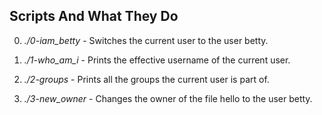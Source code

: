 ## **Scripts And What They Do**

0. *./0-iam_betty* - Switches the current user to the user betty.

1. *./1-who_am_i* - Prints the effective username of the current user.

2. *./2-groups* - Prints all the groups the current user is part of.

3. *./3-new_owner* - Changes the owner of the file hello to the user betty.
